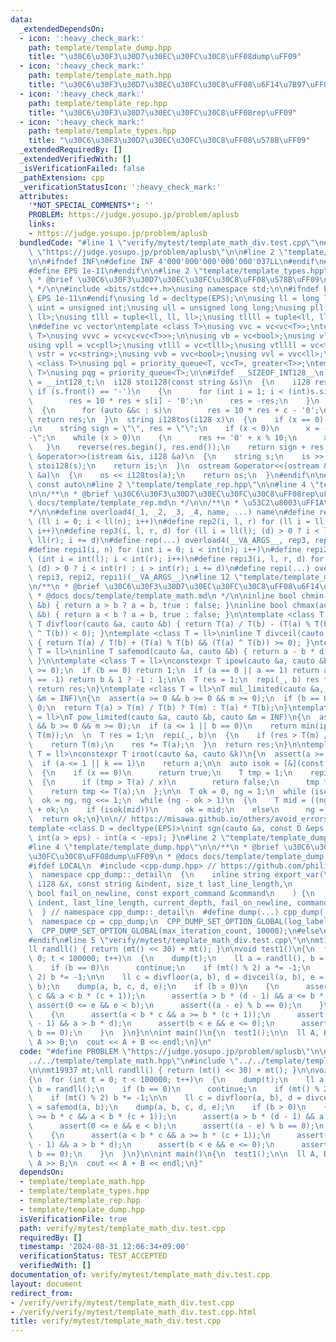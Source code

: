 ```yaml
---
data:
  _extendedDependsOn:
  - icon: ':heavy_check_mark:'
    path: template/template_dump.hpp
    title: "\u30C6\u30F3\u30D7\u30EC\u30FC\u30C8\uFF08dump\uFF09"
  - icon: ':heavy_check_mark:'
    path: template/template_math.hpp
    title: "\u30C6\u30F3\u30D7\u30EC\u30FC\u30C8\uFF08\u6F14\u7B97\uFF09"
  - icon: ':heavy_check_mark:'
    path: template/template_rep.hpp
    title: "\u30C6\u30F3\u30D7\u30EC\u30FC\u30C8\uFF08rep\uFF09"
  - icon: ':heavy_check_mark:'
    path: template/template_types.hpp
    title: "\u30C6\u30F3\u30D7\u30EC\u30FC\u30C8\uFF08\u578B\uFF09"
  _extendedRequiredBy: []
  _extendedVerifiedWith: []
  _isVerificationFailed: false
  _pathExtension: cpp
  _verificationStatusIcon: ':heavy_check_mark:'
  attributes:
    '*NOT_SPECIAL_COMMENTS*': ''
    PROBLEM: https://judge.yosupo.jp/problem/aplusb
    links:
    - https://judge.yosupo.jp/problem/aplusb
  bundledCode: "#line 1 \"verify/mytest/template_math_div.test.cpp\"\n#define PROBLEM\
    \ \"https://judge.yosupo.jp/problem/aplusb\"\n\n#line 2 \"template/template_math.hpp\"\
    \n\n#ifndef INF\n#define INF 4'000'000'000'000'000'037LL\n#endif\n#ifndef EPS\n\
    #define EPS 1e-11\n#endif\n\n#line 2 \"template/template_types.hpp\"\n\n/**\n\
    \ * @brief \u30C6\u30F3\u30D7\u30EC\u30FC\u30C8\uFF08\u578B\uFF09\n * @docs docs/template/template_types.md\n\
    \ */\n\n#include <bits/stdc++.h>\nusing namespace std;\n\n#ifndef EPS\n#define\
    \ EPS 1e-11\n#endif\nusing ld = decltype(EPS);\n\nusing ll = long long;\nusing\
    \ uint = unsigned int;\nusing ull = unsigned long long;\nusing pll = pair<ll,\
    \ ll>;\nusing tlll = tuple<ll, ll, ll>;\nusing tllll = tuple<ll, ll, ll, ll>;\n\
    \n#define vc vector\ntemplate <class T>\nusing vvc = vc<vc<T>>;\ntemplate <class\
    \ T>\nusing vvvc = vc<vc<vc<T>>>;\n\nusing vb = vc<bool>;\nusing vl = vc<ll>;\n\
    using vpll = vc<pll>;\nusing vtlll = vc<tlll>;\nusing vtllll = vc<tllll>;\nusing\
    \ vstr = vc<string>;\nusing vvb = vvc<bool>;\nusing vvl = vvc<ll>;\n\ntemplate\
    \ <class T>\nusing pql = priority_queue<T, vc<T>, greater<T>>;\ntemplate <class\
    \ T>\nusing pqg = priority_queue<T>;\n\n#ifdef __SIZEOF_INT128__\n  using i128\
    \ = __int128_t;\n  i128 stoi128(const string &s)\n  {\n    i128 res = 0;\n   \
    \ if (s.front() == '-')\n    {\n      for (int i = 1; i < (int)s.size(); i++)\n\
    \        res = 10 * res + s[i] - '0';\n      res = -res;\n    }\n    else\n  \
    \  {\n      for (auto &&c : s)\n        res = 10 * res + c - '0';\n    }\n   \
    \ return res;\n  }\n  string i128tos(i128 x)\n  {\n    if (x == 0) return \"0\"\
    ;\n    string sign = \"\", res = \"\";\n    if (x < 0)\n      x = -x, sign = \"\
    -\";\n    while (x > 0)\n    {\n      res += '0' + x % 10;\n      x /= 10;\n \
    \   }\n    reverse(res.begin(), res.end());\n    return sign + res;\n  }\n  istream\
    \ &operator>>(istream &is, i128 &a)\n  {\n    string s;\n    is >> s;\n    a =\
    \ stoi128(s);\n    return is;\n  }\n  ostream &operator<<(ostream &os, const i128\
    \ &a)\n  {\n    os << i128tos(a);\n    return os;\n  }\n#endif\n\n#define cauto\
    \ const auto\n#line 2 \"template/template_rep.hpp\"\n\n#line 4 \"template/template_rep.hpp\"\
    \n\n/**\n * @brief \u30C6\u30F3\u30D7\u30EC\u30FC\u30C8\uFF08rep\uFF09\n * @docs\
    \ docs/template/template_rep.md\n */\n\n/**\n * \u53C2\u8003\uFF1A\n * https://trap.jp/post/1224/\n\
    */\n\n#define overload4(_1, _2, _3, _4, name, ...) name\n#define rep1(i, n) for\
    \ (ll i = 0; i < ll(n); i++)\n#define rep2(i, l, r) for (ll i = ll(l); i < ll(r);\
    \ i++)\n#define rep3(i, l, r, d) for (ll i = ll(l); (d) > 0 ? i < ll(r) : i >\
    \ ll(r); i += d)\n#define rep(...) overload4(__VA_ARGS__, rep3, rep2, rep1)(__VA_ARGS__)\n\
    #define repi1(i, n) for (int i = 0; i < int(n); i++)\n#define repi2(i, l, r) for\
    \ (int i = int(l); i < int(r); i++)\n#define repi3(i, l, r, d) for (int i = int(l);\
    \ (d) > 0 ? i < int(r) : i > int(r); i += d)\n#define repi(...) overload4(__VA_ARGS__,\
    \ repi3, repi2, repi1)(__VA_ARGS__)\n#line 12 \"template/template_math.hpp\"\n\
    \n/**\n * @brief \u30C6\u30F3\u30D7\u30EC\u30FC\u30C8\uFF08\u6F14\u7B97\uFF09\n\
    \ * @docs docs/template/template_math.md\n */\n\ninline bool chmin(auto &a, cauto\
    \ &b) { return a > b ? a = b, true : false; }\ninline bool chmax(auto &a, cauto\
    \ &b) { return a < b ? a = b, true : false; }\n\ntemplate <class T = ll>\ninline\
    \ T divfloor(cauto &a, cauto &b) { return T(a) / T(b) - (T(a) % T(b) && (T(a)\
    \ ^ T(b)) < 0); }\ntemplate <class T = ll>\ninline T divceil(cauto &a, cauto &b)\
    \ { return T(a) / T(b) + (T(a) % T(b) && (T(a) ^ T(b)) >= 0); }\ntemplate <class\
    \ T = ll>\ninline T safemod(cauto &a, cauto &b) { return a - b * divfloor(a, b);\
    \ }\n\ntemplate <class T = ll>\nconstexpr T ipow(cauto &a, cauto &b)\n{\n  assert(b\
    \ >= 0);\n  if (b == 0) return 1;\n  if (a == 0 || a == 1) return a;\n  if (a\
    \ == -1) return b & 1 ? -1 : 1;\n\n  T res = 1;\n  repi(_, b) res *= T(a);\n \
    \ return res;\n}\ntemplate <class T = ll>\nT mul_limited(cauto &a, cauto &b, cauto\
    \ &m = INF)\n{\n  assert(a >= 0 && b >= 0 && m >= 0);\n  if (b == 0)\n    return\
    \ 0;\n  return T(a) > T(m) / T(b) ? T(m) : T(a) * T(b);\n}\ntemplate <class T\
    \ = ll>\nT pow_limited(cauto &a, cauto &b, cauto &m = INF)\n{\n  assert(a >= 0\
    \ && b >= 0 && m >= 0);\n  if (a <= 1 || b == 0)\n    return min(ipow<T>(a, b),\
    \ T(m));\n  \n  T res = 1;\n  repi(_, b)\n  {\n    if (res > T(m) / T(a))\n  \
    \    return T(m);\n    res *= T(a);\n  }\n  return res;\n}\n\ntemplate <class\
    \ T = ll>\nconstexpr T iroot(cauto &a, cauto &k)\n{\n  assert(a >= 0 && k >= 1);\n\
    \  if (a <= 1 || k == 1)\n    return a;\n\n  auto isok = [&](const T &x) -> bool\n\
    \  {\n    if (x == 0)\n      return true;\n    T tmp = 1;\n    repi(_, k)\n  \
    \  {\n      if (tmp > T(a) / x)\n        return false;\n      tmp *= x;\n    }\n\
    \    return tmp <= T(a);\n  };\n\n  T ok = 0, ng = 1;\n  while (isok(ng))\n  \
    \  ok = ng, ng <<= 1;\n  while (ng - ok > 1)\n  {\n    T mid = ((ng - ok) >> 1)\
    \ + ok;\n    if (isok(mid))\n      ok = mid;\n    else\n      ng = mid;\n  }\n\
    \  return ok;\n}\n\n// https://misawa.github.io/others/avoid_errors/techniques_to_avoid_errors.html\n\
    template <class D = decltype(EPS)>\nint sgn(cauto &a, const D &eps = EPS) { return\
    \ int(a > eps) - int(a < -eps); }\n#line 2 \"template/template_dump.hpp\"\n\n\
    #line 4 \"template/template_dump.hpp\"\n\n/**\n * @brief \u30C6\u30F3\u30D7\u30EC\
    \u30FC\u30C8\uFF08dump\uFF09\n * @docs docs/template/template_dump.md\n */\n\n\
    #ifdef LOCAL\n  #include <cpp-dump.hpp> // https://github.com/philip82148/cpp-dump\n\
    \  namespace cpp_dump::_detail\n  {\n    inline string export_var(\n        const\
    \ i128 &x, const string &indent, size_t last_line_length,\n        size_t current_depth,\
    \ bool fail_on_newline, const export_command &command\n    ) {\n      return export_var(i128tos(x),\
    \ indent, last_line_length, current_depth, fail_on_newline, command);\n    }\n\
    \  } // namespace cpp_dump::_detail\n  #define dump(...) cpp_dump(__VA_ARGS__)\n\
    \  namespace cp = cpp_dump;\n  CPP_DUMP_SET_OPTION_GLOBAL(log_label_func, cp::log_label::line());\n\
    \  CPP_DUMP_SET_OPTION_GLOBAL(max_iteration_count, 10000);\n#else\n  #define dump(...)\n\
    #endif\n#line 5 \"verify/mytest/template_math_div.test.cpp\"\n\nmt19937 mt;\n\
    ll randll() { return (mt() << 30) + mt(); }\n\nvoid test1()\n{\n  for (int t =\
    \ 0; t < 100000; t++)\n  {\n    dump(t);\n    ll a = randll(), b = randll();\n\
    \    if (b == 0)\n      continue;\n    if (mt() % 2) a *= -1;\n    if (mt() %\
    \ 2) b *= -1;\n\n    ll c = divfloor(a, b), d = divceil(a, b), e = safemod(a,\
    \ b);\n    dump(a, b, c, d, e);\n    if (b > 0)\n    {\n      assert(a >= b *\
    \ c && a < b * (c + 1));\n      assert(a > b * (d - 1) && a <= b * d);\n     \
    \ assert(0 <= e && e < b);\n      assert((a - e) % b == 0);\n    }\n    else\n\
    \    {\n      assert(a < b * c && a >= b * (c + 1));\n      assert(a <= b * (d\
    \ - 1) && a > b * d);\n      assert(b < e && e <= 0);\n      assert((a - e) %\
    \ b == 0);\n    }\n  }\n}\n\nint main()\n{\n  test1();\n\n  ll A, B;\n  cin >>\
    \ A >> B;\n  cout << A + B << endl;\n}\n"
  code: "#define PROBLEM \"https://judge.yosupo.jp/problem/aplusb\"\n\n#include \"\
    ../../template/template_math.hpp\"\n#include \"../../template/template_dump.hpp\"\
    \n\nmt19937 mt;\nll randll() { return (mt() << 30) + mt(); }\n\nvoid test1()\n\
    {\n  for (int t = 0; t < 100000; t++)\n  {\n    dump(t);\n    ll a = randll(),\
    \ b = randll();\n    if (b == 0)\n      continue;\n    if (mt() % 2) a *= -1;\n\
    \    if (mt() % 2) b *= -1;\n\n    ll c = divfloor(a, b), d = divceil(a, b), e\
    \ = safemod(a, b);\n    dump(a, b, c, d, e);\n    if (b > 0)\n    {\n      assert(a\
    \ >= b * c && a < b * (c + 1));\n      assert(a > b * (d - 1) && a <= b * d);\n\
    \      assert(0 <= e && e < b);\n      assert((a - e) % b == 0);\n    }\n    else\n\
    \    {\n      assert(a < b * c && a >= b * (c + 1));\n      assert(a <= b * (d\
    \ - 1) && a > b * d);\n      assert(b < e && e <= 0);\n      assert((a - e) %\
    \ b == 0);\n    }\n  }\n}\n\nint main()\n{\n  test1();\n\n  ll A, B;\n  cin >>\
    \ A >> B;\n  cout << A + B << endl;\n}"
  dependsOn:
  - template/template_math.hpp
  - template/template_types.hpp
  - template/template_rep.hpp
  - template/template_dump.hpp
  isVerificationFile: true
  path: verify/mytest/template_math_div.test.cpp
  requiredBy: []
  timestamp: '2024-08-31 12:06:34+09:00'
  verificationStatus: TEST_ACCEPTED
  verifiedWith: []
documentation_of: verify/mytest/template_math_div.test.cpp
layout: document
redirect_from:
- /verify/verify/mytest/template_math_div.test.cpp
- /verify/verify/mytest/template_math_div.test.cpp.html
title: verify/mytest/template_math_div.test.cpp
---
```

